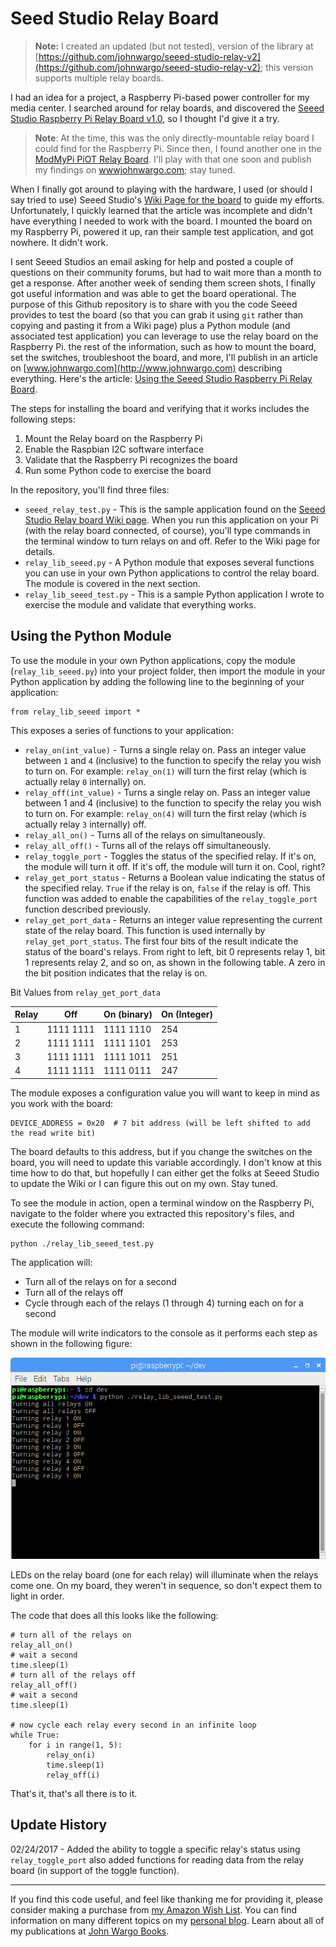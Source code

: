 # Seed Studio Relay Board

> **Note:** I created an updated (but not tested), version of the library at [https://github.com/johnwargo/seeed-studio-relay-v2](https://github.com/johnwargo/seeed-studio-relay-v2); this version supports multiple relay boards.

I had an idea for a project, a Raspberry Pi-based power controller for my media center. I searched around for relay boards, and discovered the [Seeed Studio Raspberry Pi Relay Board v1.0](https://www.seeedstudio.com/Raspberry-Pi-Relay-Board-v1.0-p-2409.html), so I thought I'd give it a try.

> **Note**: At the time, this was the only directly-mountable relay board I could find for the Raspberry Pi. Since then, I found another one in the [ModMyPi PiOT Relay Board](https://www.modmypi.com/raspberry-pi/breakout-boards/modmypi/modmypi-piot-relay-board). I'll play with that one soon and publish my findings on [wwwjohnwargo.com](http://johnwargo.com); stay tuned.

When I finally got around to playing with the hardware, I used (or should I say tried to use) Seeed Studio's [Wiki Page for the board](http://wiki.seeed.cc/Raspberry_Pi_Relay_Board_v1.0/) to guide my efforts. Unfortunately, I quickly learned that the article was incomplete and didn't have everything I needed to work with the board. I mounted the board on my Raspberry Pi, powered it up, ran their sample test application, and got nowhere. It didn't work.

I sent Seeed Studios an email asking for help and posted a couple of questions on their community forums, but had to wait more than a month to get a response. After another week of sending them screen shots, I finally got useful information and was able to get the board operational. The purpose of this Github repository is to share with you the code Seeed provides to test the board (so that you can grab it using `git` rather than copying and pasting it from a Wiki page) plus a Python module (and associated test application) you can leverage to use the relay board on the Raspberry Pi. the rest of the information, such as how to mount the board, set the switches, troubleshoot the board, and more, I'll publish in an article on [www.johnwargo.com](http://www.johnwargo.com) describing everything. Here's the article: [Using the Seeed Studio Raspberry Pi Relay Board](https://johnwargo.com/internet-of-things-iot/using-the-seeed-studio-raspberry-pi-relay-board.html). 

The steps for installing the board and verifying that it works includes the following steps:

1.	Mount the Relay board on the Raspberry Pi
2.	Enable the Raspbian I2C software interface
3.	Validate that the Raspberry Pi recognizes the board
4.	Run some Python code to exercise the board 

In the repository, you'll find three files:

+	`seeed_relay_test.py` - This is the sample application found on the [Seeed Studio Relay board Wiki page](http://wiki.seeed.cc/Raspberry_Pi_Relay_Board_v1.0/). When you run this application on your Pi (with the relay board connected, of course), you'll type commands in the terminal window to turn relays on and off. Refer to the Wiki page for details. 
+	`relay_lib_seeed.py` - A Python module that exposes several functions you can use in your own Python applications to control the relay board. The module is covered in the next section.
+	`relay_lib_seeed_test.py` - This is a sample Python application I wrote to exercise the module and validate that everything works.

## Using the Python Module

To use the module in your own Python applications, copy the module (`relay_lib_seeed.py`) into your project folder, then import the module in your Python application by adding the following line to the beginning of your application:

	from relay_lib_seeed import *

This exposes a series of functions to your application:

+	`relay_on(int_value)` - Turns a single relay on. Pass an integer value between `1` and `4` (inclusive) to the function to specify the relay you wish to turn on. For example: `relay_on(1)` will turn the first relay (which is actually relay `0` internally) on.
+	`relay_off(int_value)` - Turns a single relay on. Pass an integer value between 1 and 4 (inclusive) to the function to specify the relay you wish to turn on. For example: `relay_on(4)` will turn the first relay (which is actually relay `3` internally) off.
+	`relay_all_on()` - Turns all of the relays on simultaneously.    
+	`relay_all_off()` - Turns all of the relays off simultaneously.
+	`relay_toggle_port` - Toggles the status of the specified relay. If it's on, the module will turn it off. If it's off, the module will turn it on. Cool, right?
+	`relay_get_port_status` - Returns a Boolean value indicating the status of the specified relay. `True` if the relay is on, `false` if the relay is off. This function was added to enable the capabilities of the `relay_toggle_port` function described previously.
+	`relay_get_port_data` - Returns an integer value representing the current state of the relay board. This function is used internally by `relay_get_port_status`. The first four bits of the result indicate the status of the board's relays. From right to left, bit 0 represents relay 1, bit 1 represents relay 2, and so on, as shown in the following table. A zero in the bit position indicates that the relay is on.

Bit Values from `relay_get_port_data`

| Relay | Off       | On (binary) | On (Integer) |
|-------|-----------|-------------|--------------| 
| 1     | 1111 1111 | 1111 1110   | 254          |
| 2     | 1111 1111 | 1111 1101   | 253          |
| 3     | 1111 1111 | 1111 1011   | 251          |
| 4     | 1111 1111 | 1111 0111   | 247          |

The module exposes a configuration value you will want to keep in mind as you work with the board:

	DEVICE_ADDRESS = 0x20  # 7 bit address (will be left shifted to add the read write bit)

The board defaults to this address, but if you change the switches on the board, you will need to update this variable accordingly. I don't know at this time how to do that, but hopefully I can either get the folks at Seeed Studio to update the Wiki or I can figure this out on my own. Stay tuned.

To see the module in action, open a terminal window on the Raspberry Pi, navigate to the folder where you extracted this repository's files, and execute the following command:

	python ./relay_lib_seeed_test.py

The application will:

+	Turn all of the relays on for a second
+	Turn all of the relays off
+	Cycle through each of the relays (1 through 4) turning each on for a second

The module will write indicators to the console as it performs each step as shown in the following figure: 

![Module Test Application Output](./images/figure-01.png)

LEDs on the relay board (one for each relay) will illuminate when the relays come one. On my board, they weren't in sequence, so don't expect them to light in order.

The code that does all this looks like the following:  

 	# turn all of the relays on
    relay_all_on()
    # wait a second
    time.sleep(1)
    # turn all of the relays off
    relay_all_off()
    # wait a second
    time.sleep(1)

    # now cycle each relay every second in an infinite loop
    while True:
        for i in range(1, 5):
            relay_on(i)
            time.sleep(1)
            relay_off(i)

That's it, that's all there is to it.

## Update History

02/24/2017 - Added the ability to toggle a specific relay's status using `relay_toggle_port` also added functions for reading data from the relay board (in support of the toggle function).


***

If you find this code useful, and feel like thanking me for providing it, please consider making a purchase from [my Amazon Wish List](https://amzn.com/w/1WI6AAUKPT5P9). You can find information on many different topics on my [personal blog](http://www.johnwargo.com). Learn about all of my publications at [John Wargo Books](http://www.johnwargobooks.com).
